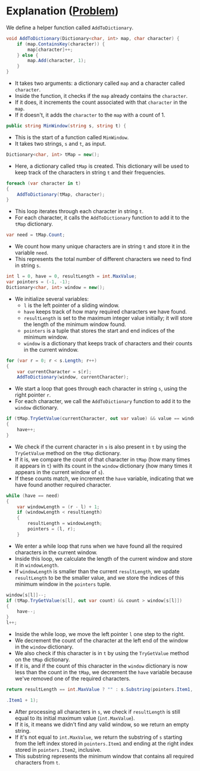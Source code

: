 # Explanation ([Problem](https://leetcode.com/problems/minimum-window-substring))

We define a helper function called `AddToDictionary`.

```csharp
void AddToDictionary(Dictionary<char, int> map, char character) {
    if (map.ContainsKey(character)) {
        map[character]++;
    } else {
        map.Add(character, 1);
    }
}
```

- It takes two arguments: a dictionary called `map` and a character called `character`.
- Inside the function, it checks if the `map` already contains the `character`.
- If it does, it increments the count associated with that `character` in the `map`.
- If it doesn't, it adds the `character` to the `map` with a count of 1.

```csharp
public string MinWindow(string s, string t) {
```

- This is the start of a function called `MinWindow`.
- It takes two strings, `s` and `t`, as input.

```csharp
Dictionary<char, int> tMap = new();
```

- Here, a dictionary called `tMap` is created. This dictionary will be used to keep track of the characters in
  string `t` and their frequencies.

```csharp
foreach (var character in t)
{
    AddToDictionary(tMap, character);
}
```

- This loop iterates through each character in string `t`.
- For each character, it calls the `AddToDictionary` function to add it to the `tMap` dictionary.

```csharp
var need = tMap.Count;
```

- We count how many unique characters are in string `t` and store it in the variable `need`.
- This represents the total number of different characters we need to find in string `s`.

```csharp
int l = 0, have = 0, resultLength = int.MaxValue;
var pointers = (-1, -1);
Dictionary<char, int> window = new();
```

- We initialize several variables:
    - `l` is the left pointer of a sliding window.
    - `have` keeps track of how many required characters we have found.
    - `resultLength` is set to the maximum integer value initially; it will store the length of the minimum window
      found.
    - `pointers` is a tuple that stores the start and end indices of the minimum window.
    - `window` is a dictionary that keeps track of characters and their counts in the current window.

```csharp
for (var r = 0; r < s.Length; r++)
{
    var currentCharacter = s[r];
    AddToDictionary(window, currentCharacter);
```

- We start a loop that goes through each character in string `s`, using the right pointer `r`.
- For each character, we call the `AddToDictionary` function to add it to the `window` dictionary.

```csharp
if (tMap.TryGetValue(currentCharacter, out var value) && value == window[currentCharacter])
{
    have++;
}
```

- We check if the current character in `s` is also present in `t` by using the `TryGetValue` method on the `tMap`
  dictionary.
- If it is, we compare the count of that character in `tMap` (how many times it appears in `t`) with its count in
  the `window` dictionary (how many times it appears in the current window of `s`).
- If these counts match, we increment the `have` variable, indicating that we have found another required character.

```csharp
while (have == need)
{
    var windowLength = (r - l) + 1;
    if (windowLength < resultLength)
    {
        resultLength = windowLength;
        pointers = (l, r);
    }
```

- We enter a while loop that runs when we have found all the required characters in the current window.
- Inside this loop, we calculate the length of the current window and store it in `windowLength`.
- If `windowLength` is smaller than the current `resultLength`, we update `resultLength` to be the smaller value, and we
  store the indices of this minimum window in the `pointers` tuple.

```csharp
window[s[l]]--;
if (tMap.TryGetValue(s[l], out var count) && count > window[s[l]])
{
    have--;
}
l++;
```

- Inside the while loop, we move the left pointer `l` one step to the right.
- We decrement the count of the character at the left end of the window in the `window` dictionary.
- We also check if this character is in `t` by using the `TryGetValue` method on the `tMap` dictionary.
- If it is, and if the count of this character in the `window` dictionary is now less than the count in the `tMap`, we
  decrement the `have` variable because we've removed one of the required characters.

```csharp
return resultLength == int.MaxValue ? "" : s.Substring(pointers.Item1, pointers.Item2 - pointers

.Item1 + 1);
```

- After processing all characters in `s`, we check if `resultLength` is still equal to its initial maximum
  value (`int.MaxValue`).
- If it is, it means we didn't find any valid window, so we return an empty string.
- If it's not equal to `int.MaxValue`, we return the substring of `s` starting from the left index stored
  in `pointers.Item1` and ending at the right index stored in `pointers.Item2`, inclusive.
- This substring represents the minimum window that contains all required characters from `t`.
